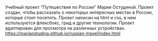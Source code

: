 Учебный проект "Путешествия по России" Марии Остудиной.
Проект создан, чтобы рассказать о некоторых интересных местах в России, которые стоит посетить.
Проект написан на html и css, в нем используются флексбокс, грид и другие технологии. Проект адаптирован для просмотра на различных устройствах.
https://mariaostudina.github.io/russian-travel/index.html